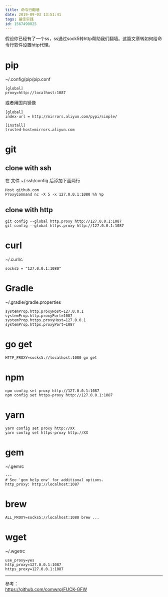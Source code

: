 ```yaml
---
title: 命令行翻墙
date: 2019-09-03 13:51:41
tags: 最佳实践
id: 1567490025
---
```

假设你已经有了一个ss，ss通过sock5转http帮助我们翻墙。这篇文章转如何给命令行软件设置http代理。

# pip
~/.config/pip/pip.conf
```
[global]
proxy=http://localhost:1087
```
或者用国内镜像
```
[global]
index-url = http://mirrors.aliyun.com/pypi/simple/

[install]
trusted-host=mirrors.aliyun.com
```

# git
## clone with ssh
在 文件 ~/.ssh/config 后添加下面两行
```
Host github.com
ProxyCommand nc -X 5 -x 127.0.0.1:1080 %h %p
```

## clone with http
```
git config --global http.proxy http://127.0.0.1:1087
git config --global https.proxy http://127.0.0.1:1087
```

# curl
~/.curlrc
```
socks5 = "127.0.0.1:1080"
```

# Gradle
~/.gradle/gradle.properties
```
systemProp.http.proxyHost=127.0.0.1
systemProp.http.proxyPort=1087
systemProp.https.proxyHost=127.0.0.1
systemProp.https.proxyPort=1087
```

# go get
```
HTTP_PROXY=socks5://localhost:1080 go get
```

# npm
```
npm config set proxy http://127.0.0.1:1087
npm config set https-proxy http://127.0.0.1:1087
```

# yarn
```
yarn config set proxy http://XX
yarn config set https-proxy http://XX
```

# gem
~/.gemrc
```
---
# See 'gem help env' for additional options.
http_proxy: http://localhost:1087
```

# brew
```
ALL_PROXY=socks5://localhost:1080 brew ...
```

# wget
~/.wgetrc
```
use_proxy=yes
http_proxy=127.0.0.1:1087
https_proxy=127.0.0.1:1087
```

------------------------------
参考：  
https://github.com/comwrg/FUCK-GFW